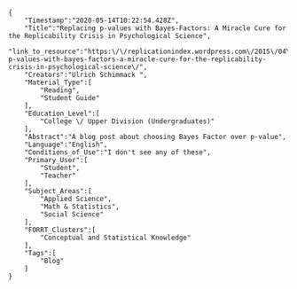 
    {
        "Timestamp":"2020-05-14T10:22:54.428Z",
        "Title":"Replacing p-values with Bayes-Factors: A Miracle Cure for the Replicability Crisis in Psychological Science",
        "link_to_resource":"https:\/\/replicationindex.wordpress.com\/2015\/04\/30\/replacing-p-values-with-bayes-factors-a-miracle-cure-for-the-replicability-crisis-in-psychological-science\/",
        "Creators":"Ulrich Schimmack ",
        "Material_Type":[
            "Reading",
            "Student Guide"
        ],
        "Education_Level":[
            "College \/ Upper Division (Undergraduates)"
        ],
        "Abstract":"A blog post about choosing Bayes Factor over p-value",
        "Language":"English",
        "Conditions_of_Use":"I don't see any of these",
        "Primary_User":[
            "Student",
            "Teacher"
        ],
        "Subject_Areas":[
            "Applied Science",
            "Math & Statistics",
            "Social Science"
        ],
        "FORRT_Clusters":[
            "Conceptual and Statistical Knowledge"
        ],
        "Tags":[
            "Blog"
        ]
    }
